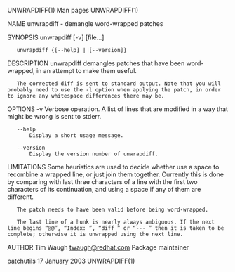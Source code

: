 UNWRAPDIFF(1)                                                                                     Man pages                                                                                     UNWRAPDIFF(1)



NAME
       unwrapdiff - demangle word-wrapped patches

SYNOPSIS
       unwrapdiff [-v] [file...]

       unwrapdiff {[--help] | [--version]}

DESCRIPTION
       unwrapdiff demangles patches that have been word-wrapped, in an attempt to make them useful.

       The corrected diff is sent to standard output. Note that you will probably need to use the -l option when applying the patch, in order to ignore any whitespace differences there may be.

OPTIONS
       -v
           Verbose operation. A list of lines that are modified in a way that might be wrong is sent to stderr.

       --help
           Display a short usage message.

       --version
           Display the version number of unwrapdiff.

LIMITATIONS
       Some heuristics are used to decide whether use a space to recombine a wrapped line, or just join them together. Currently this is done by comparing with last three characters of a line with the
       first two characters of its continuation, and using a space if any of them are different.

       The patch needs to have been valid before being word-wrapped.

       The last line of a hunk is nearly always ambiguous. If the next line begins “@@”, “Index: ”, “diff ” or “--- ” then it is taken to be complete; otherwise it is unwrapped using the next line.

AUTHOR
       Tim Waugh <twaugh@redhat.com>
           Package maintainer



patchutils                                                                                     17 January 2003                                                                                  UNWRAPDIFF(1)
